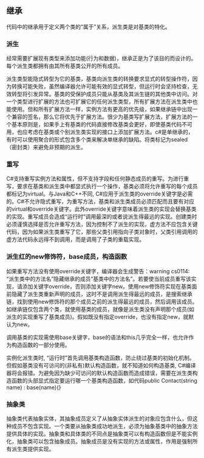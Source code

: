 ## 继承
<p>
代码中的继承用于定义两个类的“属于”关系，派生类是对基类的特化。
</p>

### 派生
<p>
经常需要扩展现有类型来添加功能(行为和数据)，继承正是为了该目的而设计的。每个派生类都拥有由其所有基类公开的所有成员。
</p>

<p>
派生类型能隐式转型为它的基类，基类向派生类的转换要求显式的转型操作符，因为转换可能失败，虽然编译器允许可能有效的显式转型，但运行时会坚持检查，无效转型将引发异常。基类的受保护成员只能从基类及其派生链的其他类中访问。对一个类型进行扩展的方法也可扩展它的任何派生类型，所有扩展方法在派生类中也能使用。但和所有扩展方法一样，实例方法有更高的优先级，如果继承链中出现一个兼容的签名，那么它将优先于扩展方法。很少为基类写扩展方法，扩展方法的一个基本原则是，如果手上有基类的代码直接修改基类会更好，即使基类代码不可用，也应考虑在基类或个别派生类实现的接口上添加扩展方法。c#是单继承的，有时可以使用聚合的形式包含多个类来解决单继承的缺陷。将类标记为sealed（密封类）来避免非预期的派生。
</p>

### 重写
<p>
C#支持重写实例方法和属性，但不支持字段和任何静态成员的重写。为进行重写，要求在基类和派生类中都显式执行一个操作，基类必须将允许重写的每个成员都标记为virtual。与Java和C++不同, C#应用于派生类的override关键字是必需的。C#不允许隐式重写，为重写方法，基类和派生类成员必须匹配而且要有对应的virtual和override关键字。此外override关键字意味着派生类的实现会替换基类的实现。重写成员会造成“运行时”调用最深的或者说派生得最远的实现。创建类时必须谨慎选择是否允许重写方法，因为控制不了派生的实现，虚方法不应包含关键代码，因为如果派生类重写了它，那些父类引用指向子类对象时，父类引用调用的虚方法代码永远得不到调用，而是调用了子类的重载实现。
</p>

### 派生红的new修饰符，base成员，构造函数
<p>
如果重写方法没有使用override关键字，编译器会生成警告：warning cs0114: “派生类中的方法名”隐藏继承的成员“基类中的方法名”。若要使当前成员重写该实现，请添加关键字override，否则添加关键字new。使用new修饰符实现在基类面前隐藏了派生类重新声明的成员，这时不是调用派生得最远的成员，是搜索继承链，找到使用new修饰符的那个成员之前的派生得最远的成员，然后调用该成员。如继承链仅包含两个类，就使用基类的成员，就像是派生类没有声明那个成员(如派生的实现重写了基类成员)。假如既没有指定override，也没有指定new，就默认为new。
</p>
<p>
调用基类的实现需使用base关键字，base的语法和this几乎完全一样，也允许作为构造函数的一部分使用。
</p>
<p>
实例化派生类时, “运行时”首先调用基类构造函数，防止绕过基类的初始化机制。但假如基类没有可访问的(非私有)默认构造函数，就不知道如何构造基类, C#编译器将会报错。为避免因为缺少可访问的默认构造函数而造成错误，需要在派生类构造函数的头部显式指定要运行哪一个基类构造函数，如代码public Contact(string name) : base(name){}
</p>

### 抽象类
<p>
抽象类代表抽象实体，其抽象成员定义了从抽象实体派生的对象应包含什么，但这种成员不包含实现。一个类要从抽象类成功地派生，必须为抽象基类中的抽象方法提供具体的实现。抽象类和具体类的不同点是抽象类可以有构造函数但是不能实例化，抽象类可以包含抽象成员。抽象成员是没有实现的方法或属性，作用是强制所有派生类提供实现。
</p>

